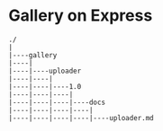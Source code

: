 # Gallery on Express

	./
	|
	|----gallery
	|----|
	|----|----uploader
	|----|----|
	|----|----|----1.0
	|----|----|----|
	|----|----|----|----docs
	|----|----|----|----|
	|----|----|----|----|----uploader.md